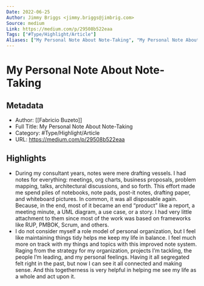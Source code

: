 ```yaml
---
Date: 2022-06-25
Author: Jimmy Briggs <jimmy.briggs@jimbrig.com>
Source: medium
Link: https://medium.com/p/29508b522eaa
Tags: ["#Type/Highlight/Article"]
Aliases: ["My Personal Note About Note-Taking", "My Personal Note About Note-Taking"]
---
```

# My Personal Note About Note-Taking

## Metadata
- Author: [[Fabricio Buzeto]]
- Full Title: My Personal Note About Note-Taking
- Category: #Type/Highlight/Article
- URL: https://medium.com/p/29508b522eaa

## Highlights
- During my consultant years, notes were mere drafting vessels. I had notes for everything: meetings, org charts, business proposals, problem mapping, talks, architectural discussions, and so forth. This effort made me spend piles of notebooks, note pads, post-it notes, drafting paper, and whiteboard pictures. In common, it was all disposable again. Because, in the end, most of it became an end “product” like a report, a meeting minute, a UML diagram, a use case, or a story. I had very little attachment to them since most of the work was based on frameworks like RUP, PMBOK, Scrum, and others.
- I do not consider myself a role model of personal organization, but I feel like maintaining things tidy helps me keep my life in balance. I feel much more on track with my things and topics with this improved note system. Raging from the strategy for my organization, projects I’m tackling, the people I’m leading, and my personal feelings. Having it all segregated felt right in the past, but now I can see it all connected and making sense. And this togetherness is very helpful in helping me see my life as a whole and act upon it.
